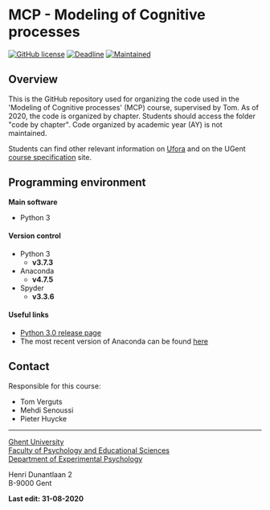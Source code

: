 
# MCP - Modeling of Cognitive processes

[![GitHub license](https://img.shields.io/apm/l/test.svg)](https://github.com/CogComNeuroSci/Pieter_H/blob/master/LICENSE)
[![Deadline](https://img.shields.io/badge/First%20MCP%20course-24%2F09%2F2019-red)](https://img.shields.io/badge/First%20MCP%20course-24%2F09%2F2019-red)
[![Maintained](https://img.shields.io/maintenance/yes/2019.svg)](https://img.shields.io/maintenance/yes/2019.svg)

## Overview

This is the GitHub repository used for organizing the code used in the 'Modeling of Cognitive processes' (MCP) course, supervised by Tom.
As of 2020, the code is organized by chapter. Students should access the folder "code by chapter". Code organized by academic year (AY) is not maintained.

Students can find other relevant information on [Ufora](ufora) and on the UGent [course specification](vakfiche) site.

[ufora]: ufora.ugent.be
[vakfiche]: https://studiegids.ugent.be/2020/EN/studiefiches/H002000.pdf



## Programming environment   

**Main software**

- Python 3
    
#### Version control

- Python 3
    - **v3.7.3**
- Anaconda
    - **v4.7.5**
- Spyder
    - **v3.3.6**

#### Useful links

- [Python 3.0 release page][py3]
- The most recent version of Anaconda can be found [here][anaconda]

[py3]: https://www.python.org/download/releases/3.0/
[anaconda]: https://www.anaconda.com/distribution/

## Contact

Responsible for this course:

- Tom Verguts
- Mehdi Senoussi
- Pieter Huycke  

[Labsite]: https://cogcomneurosci.com/

---

[Ghent University][UGent]   
[Faculty of Psychology and Educational Sciences][Faculty]  
[Department of Experimental Psychology][Department]  

[UGent]:      https://www.ugent.be/en
[Faculty]:    https://www.ugent.be/pp/en
[Department]: https://www.ugent.be/pp/experimentele-psychologie/en/research

Henri Dunantlaan 2  
B-9000 Gent

**Last edit: 31-08-2020**
